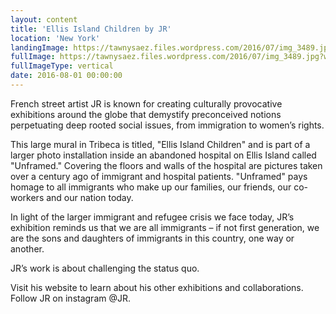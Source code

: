 ```yaml
---
layout: content
title: 'Ellis Island Children by JR'
location: 'New York'
landingImage: https://tawnysaez.files.wordpress.com/2016/07/img_3489.jpg?w=500&h=500&crop=1
fullImage: https://tawnysaez.files.wordpress.com/2016/07/img_3489.jpg?w=1000
fullImageType: vertical
date: 2016-08-01 00:00:00
---
```

French street artist JR is known for creating culturally provocative exhibitions around the globe that demystify preconceived notions perpetuating deep rooted social issues, from immigration to women’s rights.

This large mural in Tribeca is titled, "Ellis Island Children" and is part of a larger photo installation inside an abandoned hospital on Ellis Island called "Unframed." Covering the floors and walls of the hospital are pictures taken over a century ago of immigrant and hospital patients. "Unframed" pays homage to all immigrants who make up our families, our friends, our co-workers and our nation today.

In light of the larger immigrant and refugee crisis we face today, JR’s exhibition reminds us that we are all immigrants – if not first generation, we are the sons and daughters of immigrants in this country, one way or another.

JR’s work is about challenging the status quo.

Visit his website to learn about his other exhibitions and collaborations. Follow JR on instagram @JR.